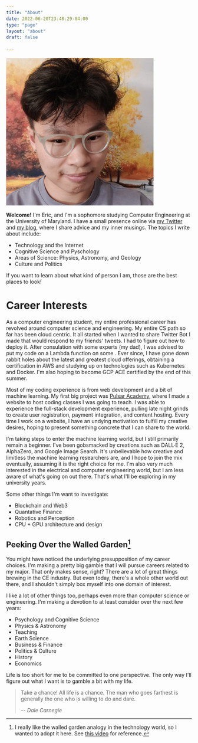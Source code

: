 ```yaml
---
title: "About"
date: 2022-06-20T23:48:29-04:00
type: "page"
layout: "about"
draft: false

---
```

<img src="/images/eric.jpeg" class="md" width="400" alt="Me"/>
<br>

**Welcome!** I'm Eric, and I'm a sophomore studying Computer Engineering at the University of Maryland. I have a small presence online via [my Twitter](https://twitter.com/below_ocean) and [my blog](https://blog.echen.io), where I share advice and my inner musings. The topics I write about include:
- Technology and the Internet
- Cognitive Science and Pyschology
- Areas of Science: Physics, Astronomy, and Geology
- Culture and Politics

If you want to learn about what kind of person I am, those are the best places to look!


# Career Interests

As a computer engineering student, my entire professional career has revolved around computer science and engineering. My entire CS path so far has been cloud centric. It all started when I wanted to share Twitter Bot I made that would respond to my friends' tweets. I had to figure out how to deploy it. After consulation with some experts (my dad), I was advised to put my code on a Lambda function on some <i class="fa fa-cloud"></i>. Ever since, I have gone down rabbit holes about the latest and greatest cloud offerings, obtaining a certification in AWS and studying up on technologies such as Kubernetes and Docker. I'm also hoping to become GCP ACE certified by the end of this summer.

Most of my coding experience is from web development and a bit of machine learning. My first big project was [Pulsar Academy](/projects/pulsaracademy), where I made a website to host coding classes I was going to teach. I was able to experience the full-stack development experience, pulling late night grinds to create user registration, payment integration, and content hosting. Every time I work on a website, I have an undying motivation to fulfill my creative desires, hoping to present something concrete that I can share to the world. 

I'm taking steps to enter the machine learning world, but I still primarily remain a beginner. I've been gobsmacked by creations such as DALL·E 2, AlphaZero, and Google Image Search. It's unbelievable how creative and limitless the machine learning researchers are, and I hope to join the mix eventually, assuming it is the right choice for me. I'm also very much interested in the electrical and computer engineering world, but I am less aware of what's going on out there. That's what I'll be exploring in my university years.

Some other things I'm want to investigate:
- Blockchain and Web3
- Quantative Finance
- Robotics and Perception
- CPU + GPU architecture and design

## Peeking Over the Walled Garden[^1]
You might have noticed the underlying presupposition of my career choices. I'm making a pretty big gamble that I will pursue careers related to my major. That only makes sense, right? There are a lot of great things brewing in the CE industry. But even today, there's a whole other world out there, and I shouldn't simply box myself into one domain of interest. 

I like a lot of other things too, perhaps even more than computer science or engineering. I'm making a devotion to at least consider over the next few years:
- Psychology and Cognitive Science
- Physics & Astronomy
- Teaching 
- Earth Science
- Business & Finance
- Politics & Culture
- History 
- Economics

Life is too short for me to be committed to one perspective. The only way I'll figure out what I want is to gamble a bit with my life. 
> Take a chance! All life is a chance. The man who goes farthest is generally the one who is willing to do and dare.
> 
> -- <cite>Dale Carnegie</cite>


[^1]: I really like the walled garden analogy in the technology world, so I wanted to adopt it here. See [this video](https://www.youtube.com/watch?v=KB4_WIPE7vo) for reference.
